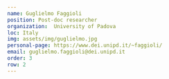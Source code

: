 ```yaml
---
name: Guglielmo Faggioli
position: Post-doc researcher
organization:  University of Padova
loc: Italy
img: assets/img/guglielmo.jpg
personal-page: https://www.dei.unipd.it/~faggioli/
email: guglielmo.faggioli@dei.unipd.it
order: 3
row: 2
---
```

